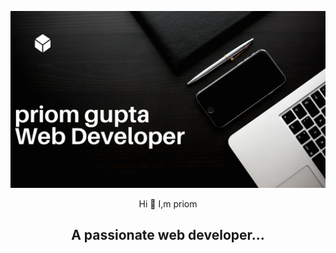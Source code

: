 
<img src='./Home.png' alt='banner'></img>
<p align="center" >Hi 👋 I,m priom </p>
<h2 align="center" >A passionate web developer...</h2>
<!--
**priom121/priom121** is a ✨ _special_ ✨ repository because its `README.md` (this file) appears on your GitHub profile.

Here are some ideas to get you started:

- 🔭 I’m currently working on ...
- 🌱 I’m currently learning ...
- 👯 I’m looking to collaborate on ...
- 🤔 I’m looking for help with ...
- 💬 Ask me about ...
- 📫 How to reach me: ...
- 😄 Pronouns: ...
- ⚡ Fun fact: ...
-->
